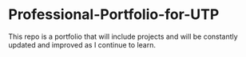 # Professional-Portfolio-for-UTP
This repo is a portfolio that will include projects and will be constantly updated and improved as I continue to learn. 
